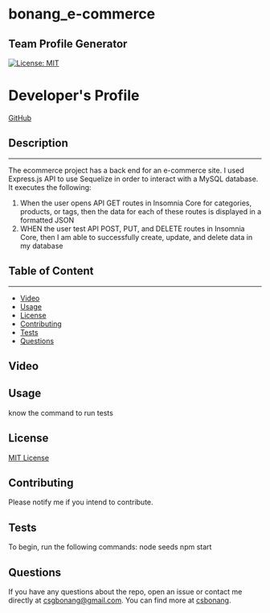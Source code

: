 # bonang_e-commerce


## Team Profile Generator
[![License: MIT](https://img.shields.io/badge/License-MIT-yellow.svg)](https://opensource.org/licenses/MIT)

# Developer's Profile
[GitHub](https://github.com/csbonang)
 
## Description 
-------------------
The ecommerce project has a back end for an e-commerce site. I used Express.js API to use Sequelize in order to interact with a MySQL database. It executes the following: 

1. When the user opens API GET routes in Insomnia Core for categories, products, or tags, then the data for each of these routes is displayed in a formatted JSON
2. WHEN the user test API POST, PUT, and DELETE routes in Insomnia Core, then I am able to successfully create, update, and delete data in my database

## Table of Content
-------------------
* [Video](#video)
* [Usage](#usage)
* [License](#license)
* [Contributing](#contributing)
* [Tests](#tests)
* [Questions](#questions)

## Video 

## Usage 
know the command to run tests

## License 
[MIT License](https://opensource.org/licenses/MIT)


## Contributing 
Please notify me if you intend to contribute. 

## Tests
To begin, run the following commands: 
node seeds 
npm start 

## Questions 
If you have any questions about the repo, open an issue or contact me directly
at csgbonang@gmail.com. You can find more at [csbonang](https://github.com/csbonang). 
        